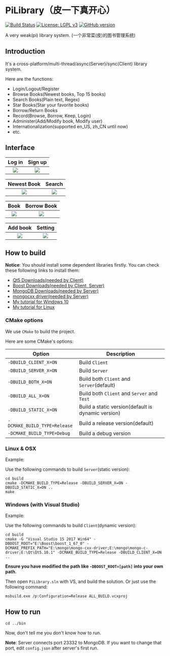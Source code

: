 # PiLibrary（皮一下真开心）

[![Build Status](https://travis-ci.org/xalanq/PiLibrary.svg?branch=master)](https://travis-ci.org/xalanq/PiLibrary)
[![License: LGPL v3](https://img.shields.io/badge/License-LGPL%20v3-blue.svg)](https://github.com/xalanq/PiLibrary/blob/master/LICENSE)
[![GitHub version](https://badge.fury.io/gh/xalanq%2FPiLibrary.svg)](https://github.com/xalanq/PiLibrary/)

A very weak(pi) library system. (一个非常菜(皮)的图书管理系统)

## Introduction

It's a cross-platform/multi-thread/async(Server)/sync(Client) library system.

Here are the functions:

* Login/Logout/Register
* Browse Books(Newest books, Top 15 books)
* Search Books(Plain text, Regex)
* Star Books(Star your favorite books)
* Borrow/Return Books
* Record(Browse, Borrow, Keep, Login)
* Administer(Add/Modify book, Modify user)
* Internationalization(supported en_US, zh_CN until now)
* etc.

## Interface


Log in             |  Sign up
:-------------------------:|:-------------------------:
![](./tree/master/doc/images/login.png)  |  ![](./tree/master/doc/images/sign-up.png)


Newest Book             |  Search
:-------------------------:|:-------------------------:
![](./tree/master/doc/images/newest-book.png)  |  ![](./tree/master/doc/images/search.png)


Book             |  Borrow Book
:-------------------------:|:-------------------------:
![](./tree/master/doc/images/book.png)  |  ![](./tree/master/doc/images/borrow-book.png)


Add book             |  Setting
:-------------------------:|:-------------------------:
![](./tree/master/doc/images/add-book.png)  |  ![](./tree/master/doc/images/setting.png)


## How to build

**Notice**: You should install some dependent libraries firstly. You can check these following links to install them:

* [Qt5 Downloads(needed by Client)](https://www1.qt.io/offline-installers/)
* [Boost Downloads(needed by Client, Server)](https://www.boost.org/users/download/)
* [MongoDB Downloads(needed by Server)](https://www.mongodb.com/download-center)
* [mongocxx driver(needed by Server)](https://mongodb.github.io/mongo-cxx-driver/mongocxx-v3/installation/)
* [My tutorial for Windows 10](http://blog.xalanq.com/win10_vs2017_qt_boost_mongodb_setting/)
* [My tutorial for Linux](http://blog.xalanq.com/linux_qt_boost_mongodb_setting/)

### CMake options

We use `CMake` to build the project. 

Here are some CMake's options:

| Option | Description |
| - | - |
| `-DBUILD_CLIENT_X=ON` | Build `Client` |
| `-DBUILD_SERVER_X=ON` | Build `Server` |
| `-DBUILD_BOTH_X=ON` | Build both `Client` and `Server`(default) |
| `-DBUILD_ALL_X=ON` | Build both `Client` and `Server` and `Test` |
| `-DBUILD_STATIC_X=ON` | Build a static version(default is dynamic version) |
| `-DCMAKE_BUILD_TYPE=Release` | Build a release version(default) |
| `-DCMAKE_BUILD_TYPE=Debug` | Build a debug version |

### Linux & OSX

Example:

Use the following commands to build `Server`(static version):

```
cd build
cmake -DCMAKE_BUILD_TYPE=Release -DBUILD_SERVER_X=ON -DBUILD_STATIC_X=ON ..
make
```

### Windows (with Visual Studio)

Example:

Use the following commands to build `Client`(dynamic version):

```
cd build
cmake -G "Visual Studio 15 2017 Win64" -DBOOST_ROOT="E:\Boost\boost_1_67_0" -DCMAKE_PREFIX_PATH="E:\mongo\mongo-cxx-driver;E:\mongo\mongo-c-driver;E:\Qt\Qt5.10.1" -DCMAKE_BUILD_TYPE=Release -DBUILD_CLIENT_X=ON ..
```

**Ensure you have modified the path like `-DBOOST_ROOT=[path]` into your own path.**

Then open `PiLibrary.sln` with VS, and build the solution. Or just use the following command:

```
msbuild.exe /p:Configuration=Release ALL_BUILD.vcxproj
```

## How to run

```
cd ../bin
```

Now, don't tell me you don't know how to run.

**Note**: Server connects port 23332 to MongoDB. If you want to change that port, edit `config.json` after server's first run.
